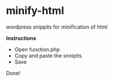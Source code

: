 # minify-html
wordpress snippits for minification of html

**Instructions**

- Open function.php
- Copy and paste the snnipits
- Save

Done!
